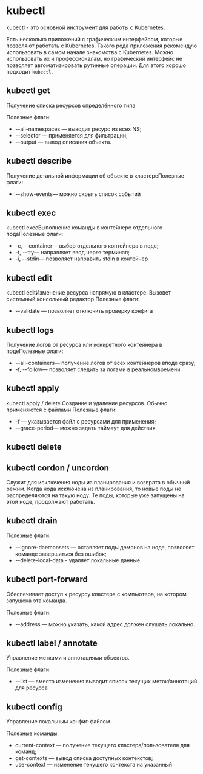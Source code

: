 # kubectl
kubectl - это основной инструмент для работы с Kubernetes.

Есть несколько приложений с графическим интерфейсом, которые позволяют работать с Kubernetes.
Такого рода приложения рекомендую использовать в самом начале знакомства с Kubernetes.
Можно использовать их и профессионалам, но графический интерфейс не позволяет автоматизировать рутинные операции.
Для этого хорошо подходит `kubectl`.

## kubectl get
Получение списка ресурсов определённого типа 

Полезные флаги:
- --all-namespaces — выводит ресурс из всех NS;
- --selector — применяется для фильтрации;
- --output — вывод описания объекта.

## kubectl describe

Получение детальной информации об объекте в кластереПолезные флаги:
- --show-events— можно скрыть список событий

## kubectl exec
kubectl execВыполнение команды в контейнере отдельного подаПолезные флаги:
- -с, --container— выбор отдельного контейнера в поде;
- -t, --tty— направляет ввод через терминал;
- -i, --stdin— позволяет направить stdin в контейнер

## kubectl edit
kubectl editИзменение ресурса напрямую в кластере. Вызовет системный консольный редактор Полезные флаги:
- --validate — позволяет отключить проверку конфига

## kubectl logs
Получение логов от ресурса или конкретного контейнера в подеПолезные флаги:
- --all-containers— получение логов от всех контейнеров вподе сразу;
- -f, --follow— позволяет следить за логами в реальномвремени.

## kubectl apply
kubectl apply / delete
Создание и удаление ресурсов. Обычно применяются с файлами Полезные флаги:
- -f — указывается файл с ресурсами для применения;
- --grace-period— можно задать таймаут для действия

## kubectl delete

## kubectl cordon / uncordon
Служит для исключения ноды из планирования и возврата в обычный режим.
Когда нода исключена из планирования, то новые поды не распределяются на такую ноду. 
Те поды, которые уже запущены на этой ноде, продолжают работать.
 
## kubectl drain
Полезные флаги:
- --ignore-daemonsets — оставляет поды демонов на ноде, позволяет команде завершиться без ошибок;
- --delete-local-data - удаляет локальные данные.

## kubectl port-forward
Обеспечивает доступ к ресурсу кластера с компьютера, на котором запущена эта команда.

Полезные флаги:
- --address — можно указать, какой адрес должен слушать локально.

## kubectl label / annotate
Управление метками и аннотациями объектов. 

Полезные флаги:
- --list — вместо изменения выводит список текущих меток/аннотаций для ресурса

## kubectl config
Управление локальным конфиг-файлом
 
Полезные команды:
- current-context — получение текущего кластера/пользователя для команд;
- get-contexts — вывод списка доступных контекстов;
- use-context — изменение текущего контекста на указанный
